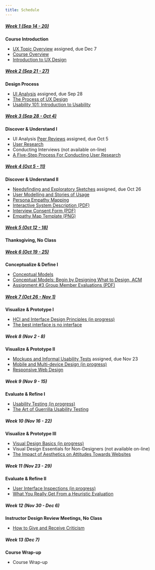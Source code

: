 ```yaml
---
title: Schedule
---
```

##### [<i class="mdi mdi-calendar"></i> Week 1 (Sep 14 - 20)](/home/week-01)
<strong>Course Introduction</strong>
*   <span class="grey-text text-darken-2"><i class="mdi mdi-pencil"></i></span> [UX Topic Overview](https://canvas.sfu.ca/courses/22099/assignments/112757) assigned, due Dec 7
*   <span class="grey-text text-darken-2"><i class="mdi mdi-television"></i></span> [Course Overview](http://slides.com/paulhibbitts/cmpt-363-153-course-overview#/)  
*   <span class="grey-text text-darken-2"><i class="mdi mdi-television"></i></span> [Introduction to UX Design](http://slides.com/paulhibbitts/cmpt-363-153-introduction-to-ux#/)

##### [<i class="mdi mdi-calendar"></i> Week 2 (Sep 21 - 27)](/home/week-02)
<strong>Design Process</strong>
*   <span class="grey-text text-darken-2"><i class="mdi mdi-pencil"></i></span> [UI Analysis](https://canvas.sfu.ca/courses/22099/assignments/112756) assigned, due Sep 28
*   <span class="grey-text text-darken-2"><i class="mdi mdi-television"></i></span> [The Process of UX Design](http://slides.com/paulhibbitts/cmpt-363-153-the-process-of-ux-design#/)
*   <span class="grey-text text-darken-2"><i class="mdi mdi-read"></i></span> [Usability 101: Introduction to Usability](http://www.nngroup.com/articles/usability-101-introduction-to-usability/)

##### [<i class="mdi mdi-calendar"></i> Week 3 (Sep 28 - Oct 4)](/home/week-03)
<strong>Discover & Understand I</strong>
*   <span class="grey-text text-darken-2"><i class="mdi mdi-pencil"></i></span> UI Analysis [Peer Reviews](https://canvas.sfu.ca/courses/22099) assigned, due Oct 5
*   <span class="grey-text text-darken-2"><i class="mdi mdi-television"></i></span> [User Research](http://slides.com/paulhibbitts/cmpt-363-153-user-research#/)
*   <span class="grey-text text-darken-2"><i class="mdi mdi-television"></i></span> Conducting Interviews (not available on-line)
*   <span class="grey-text text-darken-2"><i class="mdi mdi-read"></i></span> [A Five-Step Process For Conducting User Research](http://www.smashingmagazine.com/2013/09/5-step-process-conducting-user-research/)

##### [<i class="mdi mdi-calendar"></i> Week 4 (Oct 5 - 11)](/home/week-04)
<strong>Discover & Understand II</strong>
*   <span class="grey-text text-darken-2"><i class="mdi mdi-pencil"></i></span> [Needsfinding and Exploratory Sketches](https://canvas.sfu.ca/courses/22099/assignments/112758) assigned, due Oct 26
*   <span class="grey-text text-darken-2"><i class="mdi mdi-television"></i></span> [User Modelling and Stories of Usage](http://slides.com/paulhibbitts/cmpt-363-153-user-modeling-and-stories-of-usage#/)
*   <span class="grey-text text-darken-2"><i class="mdi mdi-read"></i></span> [Persona Empathy Mapping](http://www.cooper.com/journal/2014/05/persona-empathy-mapping)
*   <span class="grey-text text-darken-2"><i class="mdi mdi-file-pdf"></i></span> [Interactive System Description (PDF)](http://1drv.ms/1iPGh3x)
*   <span class="grey-text text-darken-2"><i class="mdi mdi-file-pdf"></i></span> [Interview Consent Form (PDF)](http://1drv.ms/1L2NZCc)
*   <span class="grey-text text-darken-2"><i class="mdi mdi-file-pdf"></i></span> [Empathy Map Template (PNG)](http://www.innovationlabs.org.uk/wp-content/uploads/2014/04/Empathy-Map-No-Stickies.png)

##### [<i class="mdi mdi-calendar"></i> Week 5 (Oct 12 - 18)](/home/week-05)
<strong>Thanksgiving, No Class</strong>

##### [<i class="mdi mdi-calendar"></i> Week 6 (Oct 19 - 25)](/home/week-06)
<strong>Conceptualize & Define I</strong>
*   <span class="grey-text text-darken-2"><i class="mdi mdi-television"></i></span> [Conceptual Models](http://slides.com/paulhibbitts/cmpt-363-153-conceptual-models#/)
*   <span class="grey-text text-darken-2"><i class="mdi mdi-read"></i></span> [Conceptual Models: Begin by Designing What to Design, ACM](https://login.proxy.lib.sfu.ca/login?url=http://dl.acm.org/citation.cfm?id=503355.503366&coll=DL&dl=ACM&CFID=521069893&CFTOKEN=17492962)
*   <span class="grey-text text-darken-2"><i class="mdi mdi-file-pdf"></i></span> [Assignment #3 Group Member Evaluations (PDF)](http://1drv.ms/1PwRkwd)  

##### [<i class="mdi mdi-calendar"></i> Week 7 (Oct 26 - Nov 1)](/home/week-07)
<strong>Visualize & Prototype I</strong>
*   <span class="grey-text text-darken-2"><i class="mdi mdi-television"></i></span> [HCI and Interface Design Principles (in progress)](http://slides.com/paulhibbitts/cmpt-363-153-hci-and-interface-design-principles#/)
*   <span class="grey-text text-darken-2"><i class="mdi mdi-read"></i></span> [The best interface is no interface](http://www.cooper.com/journal/2012/08/the-best-interface-is-no-interface)

##### <i class="mdi mdi-calendar"></i> Week 8 (Nov 2 - 8)
<strong>Visualize & Prototype II</strong>
*   <span class="grey-text text-darken-2"><i class="mdi mdi-pencil"></i></span> [Mockups and Informal Usability Tests](https://canvas.sfu.ca/courses/22099/assignments/112758) assigned, due Nov 23
*   <span class="grey-text text-darken-2"><i class="mdi mdi-television"></i></span> [Mobile and Multi-device Design (in progress)](http://slides.com/paulhibbitts/cmpt-363-153-mobile-and-multi-device-design#/)
*   <span class="grey-text text-darken-2"><i class="mdi mdi-read"></i></span> [Responsive Web Design](http://webdesign.tutsplus.com/articles/responsive-web-design--webdesign-15155)

##### <i class="mdi mdi-calendar"></i> Week 9 (Nov 9 - 15)
<strong>Evaluate & Refine I</strong>
*   <span class="grey-text text-darken-2"><i class="mdi mdi-television"></i></span> [Usability Testing (in progress)](http://slides.com/paulhibbitts/cmpt-363-153-usability-testing#/)
*   <span class="grey-text text-darken-2"><i class="mdi mdi-read"></i></span> [The Art of Guerrilla Usability Testing](http://www.uxbooth.com/articles/the-art-of-guerrilla-usability-testing/)

##### <i class="mdi mdi-calendar"></i> Week 10 (Nov 16 - 22)
<strong>Visualize & Prototype III</strong>
*   <span class="grey-text text-darken-2"><i class="mdi mdi-television"></i></span> [Visual Design Basics (in progress)](http://slides.com/paulhibbitts/cmpt-363-153-visual-design-basics#/)
*   <span class="grey-text text-darken-2"><i class="mdi mdi-television"></i></span> Visual Design Essentials for Non-Designers (not available on-line)
*   <span class="grey-text text-darken-2"><i class="mdi mdi-read"></i></span> [The Impact of Aesthetics on Attitudes Towards Websites](http://www.usability.gov/get-involved/blog/2009/07/aesthetics-and-attitude.html)

##### <i class="mdi mdi-calendar"></i> Week 11 (Nov 23 - 29)
<strong>Evaluate & Refine II</strong>
*   <span class="grey-text text-darken-2"><i class="mdi mdi-television"></i></span> [User Interface Inspections (in progress)](http://slides.com/paulhibbitts/cmpt-363-153-user-interface-inspections#/)
*   <span class="grey-text text-darken-2"><i class="mdi mdi-read"></i></span> [What You Really Get From a Heuristic Evaluation](https://uxmag.com/articles/what-you-really-get-from-a-heuristic-evaluation)

##### <i class="mdi mdi-calendar"></i> Week 12 (Nov 30 - Dec 6)
<strong>Instructor Design Review Meetings, No Class</strong>
*   <span class="grey-text text-darken-2"><i class="mdi mdi-read"></i></span> [How to Give and Receive Criticism](http://scottberkun.com/essays/35-how-to-give-and-receive-criticism/)

##### <i class="mdi mdi-calendar"></i> Week 13 (Dec 7)
<strong>Course Wrap-up</strong>
*   <span class="grey-text text-darken-2"><i class="mdi mdi-television"></i></span> Course Wrap-up
